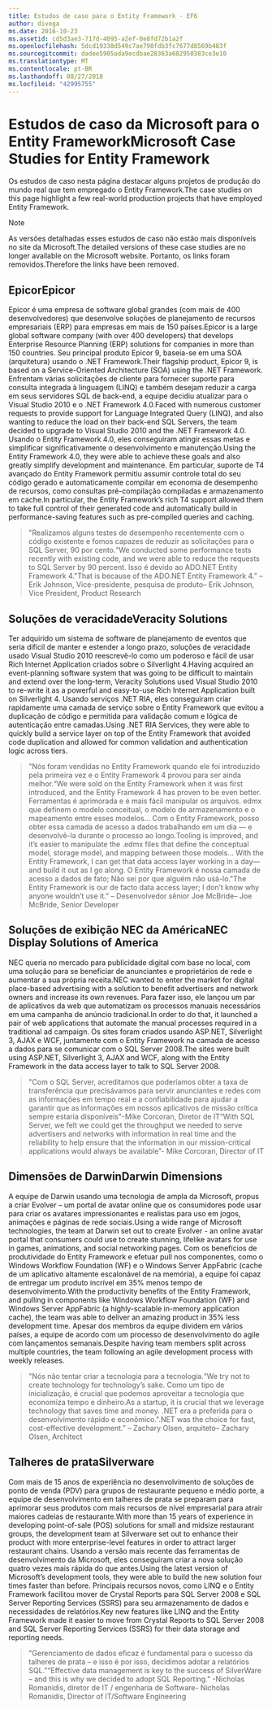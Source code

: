 ```yaml
---
title: Estudos de caso para o Entity Framework - EF6
author: divega
ms.date: 2016-10-23
ms.assetid: cd5d3ae3-717d-4095-a2ef-0e8fd72b1a2f
ms.openlocfilehash: 5dcd19338d549c7ae798fdb3fc7677d8569b483f
ms.sourcegitcommit: dadee5905ada9ecdbae28363a682950383ce3e10
ms.translationtype: MT
ms.contentlocale: pt-BR
ms.lasthandoff: 08/27/2018
ms.locfileid: "42995755"
---
```

# <a name="microsoft-case-studies-for-entity-framework"></a><span data-ttu-id="2eb09-102">Estudos de caso da Microsoft para o Entity Framework</span><span class="sxs-lookup"><span data-stu-id="2eb09-102">Microsoft Case Studies for Entity Framework</span></span>
<span data-ttu-id="2eb09-103">Os estudos de caso nesta página destacar alguns projetos de produção do mundo real que tem empregado o Entity Framework.</span><span class="sxs-lookup"><span data-stu-id="2eb09-103">The case studies on this page highlight a few real-world production projects that have employed Entity Framework.</span></span>
> [!NOTE]
> <span data-ttu-id="2eb09-104">As versões detalhadas esses estudos de caso não estão mais disponíveis no site da Microsoft.</span><span class="sxs-lookup"><span data-stu-id="2eb09-104">The detailed versions of these case studies are no longer available on the Microsoft website.</span></span> <span data-ttu-id="2eb09-105">Portanto, os links foram removidos.</span><span class="sxs-lookup"><span data-stu-id="2eb09-105">Therefore the links have been removed.</span></span>

## <a name="epicor"></a><span data-ttu-id="2eb09-106">Epicor</span><span class="sxs-lookup"><span data-stu-id="2eb09-106">Epicor</span></span>
<span data-ttu-id="2eb09-107">Epicor é uma empresa de software global grandes (com mais de 400 desenvolvedores) que desenvolve soluções de planejamento de recursos empresariais (ERP) para empresas em mais de 150 países.</span><span class="sxs-lookup"><span data-stu-id="2eb09-107">Epicor is a large global software company (with over 400 developers) that develops Enterprise Resource Planning (ERP) solutions for companies in more than 150 countries.</span></span>
<span data-ttu-id="2eb09-108">Seu principal produto Epicor 9, baseia-se em uma SOA (arquitetura) usando o .NET Framework.</span><span class="sxs-lookup"><span data-stu-id="2eb09-108">Their flagship product, Epicor 9, is based on a Service-Oriented Architecture (SOA) using the .NET Framework.</span></span>
<span data-ttu-id="2eb09-109">Enfrentam várias solicitações de cliente para fornecer suporte para consulta integrada à linguagem (LINQ) e também desejam reduzir a carga em seus servidores SQL de back-end, a equipe decidiu atualizar para o Visual Studio 2010 e o .NET Framework 4.0.</span><span class="sxs-lookup"><span data-stu-id="2eb09-109">Faced with numerous customer requests to provide support for Language Integrated Query (LINQ), and also wanting to reduce the load on their back-end SQL Servers, the team decided to upgrade to Visual Studio 2010 and the .NET Framework 4.0.</span></span>
<span data-ttu-id="2eb09-110">Usando o Entity Framework 4.0, eles conseguiram atingir essas metas e simplificar significativamente o desenvolvimento e manutenção.</span><span class="sxs-lookup"><span data-stu-id="2eb09-110">Using the Entity Framework 4.0, they were able to achieve these goals and also greatly simplify development and maintenance.</span></span>
<span data-ttu-id="2eb09-111">Em particular, suporte de T4 avançado do Entity Framework permitiu assumir controle total do seu código gerado e automaticamente compilar em economia de desempenho de recursos, como consultas pré-compilação compiladas e armazenamento em cache.</span><span class="sxs-lookup"><span data-stu-id="2eb09-111">In particular, the Entity Framework’s rich T4 support allowed them to take full control of their generated code and automatically build in performance-saving features such as pre-compiled queries and caching.</span></span>

> <span data-ttu-id="2eb09-112">"Realizamos alguns testes de desempenho recentemente com o código existente e fomos capazes de reduzir as solicitações para o SQL Server, 90 por cento.</span><span class="sxs-lookup"><span data-stu-id="2eb09-112">“We conducted some performance tests recently with existing code, and we were able to reduce the requests to SQL Server by 90 percent.</span></span>
<span data-ttu-id="2eb09-113">Isso é devido ao ADO.NET Entity Framework 4."</span><span class="sxs-lookup"><span data-stu-id="2eb09-113">That is because of the ADO.NET Entity Framework 4.”</span></span> <span data-ttu-id="2eb09-114">– Erik Johnson, Vice-presidente, pesquisa de produto</span><span class="sxs-lookup"><span data-stu-id="2eb09-114">– Erik Johnson, Vice President, Product Research</span></span>  

## <a name="veracity-solutions"></a><span data-ttu-id="2eb09-115">Soluções de veracidade</span><span class="sxs-lookup"><span data-stu-id="2eb09-115">Veracity Solutions</span></span>
<span data-ttu-id="2eb09-116">Ter adquirido um sistema de software de planejamento de eventos que seria difícil de manter e estender a longo prazo, soluções de veracidade usado Visual Studio 2010 reescrevê-lo como um poderoso e fácil de usar Rich Internet Application criados sobre o Silverlight 4.</span><span class="sxs-lookup"><span data-stu-id="2eb09-116">Having acquired an event-planning software system that was going to be difficult to maintain and extend over the long-term, Veracity Solutions used Visual Studio 2010 to re-write it as a powerful and easy-to-use Rich Internet Application built on Silverlight 4.</span></span>
<span data-ttu-id="2eb09-117">Usando serviços .NET RIA, eles conseguiram criar rapidamente uma camada de serviço sobre o Entity Framework que evitou a duplicação de código e permitida para validação comum e lógica de autenticação entre camadas.</span><span class="sxs-lookup"><span data-stu-id="2eb09-117">Using .NET RIA Services, they were able to quickly build a service layer on top of the Entity Framework that avoided code duplication and allowed for common validation and authentication logic across tiers.</span></span>  

> <span data-ttu-id="2eb09-118">"Nós foram vendidas no Entity Framework quando ele foi introduzido pela primeira vez e o Entity Framework 4 provou para ser ainda melhor.</span><span class="sxs-lookup"><span data-stu-id="2eb09-118">“We were sold on the Entity Framework when it was first introduced, and the Entity Framework 4 has proven to be even better.</span></span>
<span data-ttu-id="2eb09-119">Ferramentas é aprimorada e é mais fácil manipular os arquivos. edmx que definem o modelo conceitual, o modelo de armazenamento e o mapeamento entre esses modelos... Com o Entity Framework, posso obter essa camada de acesso a dados trabalhando em um dia — e desenvolvê-la durante o processo ao longo.</span><span class="sxs-lookup"><span data-stu-id="2eb09-119">Tooling is improved, and it’s easier to manipulate the .edmx files that define the conceptual model, storage model, and mapping between those models... With the Entity Framework, I can get that data access layer working in a day—and build it out as I go along.</span></span>
<span data-ttu-id="2eb09-120">O Entity Framework é nossa camada de acesso a dados de fato; Não sei por que alguém não usá-lo."</span><span class="sxs-lookup"><span data-stu-id="2eb09-120">The Entity Framework is our de facto data access layer; I don’t know why anyone wouldn’t use it.”</span></span> <span data-ttu-id="2eb09-121">– Desenvolvedor sênior Joe McBride</span><span class="sxs-lookup"><span data-stu-id="2eb09-121">– Joe McBride, Senior Developer</span></span>

## <a name="nec-display-solutions-of-america"></a><span data-ttu-id="2eb09-122">Soluções de exibição NEC da América</span><span class="sxs-lookup"><span data-stu-id="2eb09-122">NEC Display Solutions of America</span></span>
<span data-ttu-id="2eb09-123">NEC queria no mercado para publicidade digital com base no local, com uma solução para se beneficiar de anunciantes e proprietários de rede e aumentar a sua própria receita.</span><span class="sxs-lookup"><span data-stu-id="2eb09-123">NEC wanted to enter the market for digital place-based advertising with a solution to benefit advertisers and network owners and increase its own revenues.</span></span>
<span data-ttu-id="2eb09-124">Para fazer isso, ele lançou um par de aplicativos da web que automatizam os processos manuais necessários em uma campanha de anúncio tradicional.</span><span class="sxs-lookup"><span data-stu-id="2eb09-124">In order to do that, it launched a pair of web applications that automate the manual processes required in a traditional ad campaign.</span></span>
<span data-ttu-id="2eb09-125">Os sites foram criados usando ASP.NET, Silverlight 3, AJAX e WCF, juntamente com o Entity Framework na camada de acesso a dados para se comunicar com o SQL Server 2008.</span><span class="sxs-lookup"><span data-stu-id="2eb09-125">The sites were built using ASP.NET, Silverlight 3, AJAX and WCF, along with the Entity Framework in the data access layer to talk to SQL Server 2008.</span></span>

> <span data-ttu-id="2eb09-126">"Com o SQL Server, acreditamos que poderíamos obter a taxa de transferência que precisávamos para servir anunciantes e redes com as informações em tempo real e a confiabilidade para ajudar a garantir que as informações em nossos aplicativos de missão crítica sempre estaria disponíveis"-Mike Corcoran, Diretor de IT</span><span class="sxs-lookup"><span data-stu-id="2eb09-126">“With SQL Server, we felt we could get the throughput we needed to serve advertisers and networks with information in real time and the reliability to help ensure that the information in our mission-critical applications would always be available”- Mike Corcoran, Director of IT</span></span>

## <a name="darwin-dimensions"></a><span data-ttu-id="2eb09-127">Dimensões de Darwin</span><span class="sxs-lookup"><span data-stu-id="2eb09-127">Darwin Dimensions</span></span>
<span data-ttu-id="2eb09-128">A equipe de Darwin usando uma tecnologia de ampla da Microsoft, propus a criar Evolver – um portal de avatar online que os consumidores pode usar para criar os avatares impressionantes e realistas para uso em jogos, animações e páginas de rede sociais.</span><span class="sxs-lookup"><span data-stu-id="2eb09-128">Using a wide range of Microsoft technologies, the team at Darwin set out to create Evolver - an online avatar portal that consumers could use to create stunning, lifelike avatars for use in games, animations, and social networking pages.</span></span>
<span data-ttu-id="2eb09-129">Com os benefícios de produtividade do Entity Framework e efetuar pull nos componentes, como o Windows Workflow Foundation (WF) e o Windows Server AppFabric (cache de um aplicativo altamente escalonável de na memória), a equipe foi capaz de entregar um produto incrível em 35% menos tempo de desenvolvimento.</span><span class="sxs-lookup"><span data-stu-id="2eb09-129">With the productivity benefits of the Entity Framework, and pulling in components like Windows Workflow Foundation (WF) and Windows Server AppFabric (a highly-scalable in-memory application cache), the team was able to deliver an amazing product in 35% less development time.</span></span>
<span data-ttu-id="2eb09-130">Apesar dos membros da equipe dividem em vários países, a equipe de acordo com um processo de desenvolvimento do agile com lançamentos semanais.</span><span class="sxs-lookup"><span data-stu-id="2eb09-130">Despite having team members split across multiple countries, the team following an agile development process with weekly releases.</span></span>

 > <span data-ttu-id="2eb09-131">"Nós não tentar criar a tecnologia para a tecnologia.</span><span class="sxs-lookup"><span data-stu-id="2eb09-131">“We try not to create technology for technology’s sake.</span></span> <span data-ttu-id="2eb09-132">Como um tipo de inicialização, é crucial que podemos aproveitar a tecnologia que economiza tempo e dinheiro.</span><span class="sxs-lookup"><span data-stu-id="2eb09-132">As a startup, it is crucial that we leverage technology that saves time and money.</span></span>
 <span data-ttu-id="2eb09-133">.NET era a preferida para o desenvolvimento rápido e econômico."</span><span class="sxs-lookup"><span data-stu-id="2eb09-133">.NET was the choice for fast, cost-effective development.”</span></span> <span data-ttu-id="2eb09-134">– Zachary Olsen, arquiteto</span><span class="sxs-lookup"><span data-stu-id="2eb09-134">– Zachary Olsen, Architect</span></span>  

## <a name="silverware"></a><span data-ttu-id="2eb09-135">Talheres de prata</span><span class="sxs-lookup"><span data-stu-id="2eb09-135">Silverware</span></span>
<span data-ttu-id="2eb09-136">Com mais de 15 anos de experiência no desenvolvimento de soluções de ponto de venda (PDV) para grupos de restaurante pequeno e médio porte, a equipe de desenvolvimento em talheres de prata se preparam para aprimorar seus produtos com mais recursos de nível empresarial para atrair maiores cadeias de restaurante.</span><span class="sxs-lookup"><span data-stu-id="2eb09-136">With more than 15 years of experience in developing point-of-sale (POS) solutions for small and midsize restaurant groups, the development team at Silverware set out to enhance their product with more enterprise-level features in order to attract larger restaurant chains.</span></span>
<span data-ttu-id="2eb09-137">Usando a versão mais recente das ferramentas de desenvolvimento da Microsoft, eles conseguiram criar a nova solução quatro vezes mais rápida do que antes.</span><span class="sxs-lookup"><span data-stu-id="2eb09-137">Using the latest version of Microsoft’s development tools, they were able to build the new solution four times faster than before.</span></span>
<span data-ttu-id="2eb09-138">Principais recursos novos, como LINQ e o Entity Framework facilitou mover de Crystal Reports para SQL Server 2008 e SQL Server Reporting Services (SSRS) para seu armazenamento de dados e necessidades de relatórios.</span><span class="sxs-lookup"><span data-stu-id="2eb09-138">Key new features like LINQ and the Entity Framework made it easier to move from Crystal Reports to SQL Server 2008 and SQL Server Reporting Services (SSRS) for their data storage and reporting needs.</span></span>

> <span data-ttu-id="2eb09-139">"Gerenciamento de dados eficaz é fundamental para o sucesso da talheres de prata – e isso é por isso, decidimos adotar a relatórios SQL."</span><span class="sxs-lookup"><span data-stu-id="2eb09-139">“Effective data management is key to the success of SilverWare – and this is why we decided to adopt SQL Reporting.”</span></span> <span data-ttu-id="2eb09-140">-Nicholas Romanidis, diretor de IT / engenharia de Software</span><span class="sxs-lookup"><span data-stu-id="2eb09-140">- Nicholas Romanidis, Director of IT/Software Engineering</span></span>

